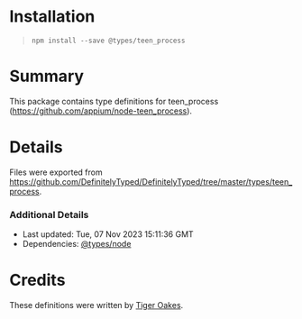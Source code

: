 # Installation
> `npm install --save @types/teen_process`

# Summary
This package contains type definitions for teen_process (https://github.com/appium/node-teen_process).

# Details
Files were exported from https://github.com/DefinitelyTyped/DefinitelyTyped/tree/master/types/teen_process.

### Additional Details
 * Last updated: Tue, 07 Nov 2023 15:11:36 GMT
 * Dependencies: [@types/node](https://npmjs.com/package/@types/node)

# Credits
These definitions were written by [Tiger Oakes](https://github.com/NotWoods).
